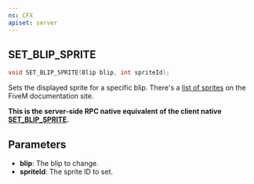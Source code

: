 ```yaml
---
ns: CFX
apiset: server
---
```

## SET_BLIP_SPRITE

```c
void SET_BLIP_SPRITE(Blip blip, int spriteId);
```

Sets the displayed sprite for a specific blip.
There's a [list of sprites](https://docs.fivem.net/game-references/blips/) on the FiveM documentation site.

**This is the server-side RPC native equivalent of the client native [SET\_BLIP\_SPRITE](?_0xDF735600A4696DAF).**

## Parameters
* **blip**: The blip to change.
* **spriteId**: The sprite ID to set.

